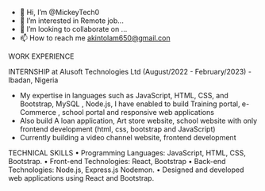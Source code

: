 - 👋 Hi, I’m @MickeyTech0
- 👀 I’m interested in Remote job...
- 💞️ I’m looking to collaborate on ...
- 📫 How to reach me akintolam650@gmail.con


WORK EXPERIENCE

INTERNSHIP at Alusoft Technologies Ltd (August/2022 - February/2023) - Ibadan, Nigeria 
* My expertise in languages such as JavaScript, HTML, CSS, and Bootstrap, MySQL , Node.js, I have enabled to build Training portal, e-Commerce , school portal and responsive web applications
* Also build A loan application, Art store website, school website with only frontend development (html, css, bootstrap and JavaScript)
* Currently building a video channel website, frontend development 



TECHNICAL SKILLS
• Programming Languages: JavaScript, HTML, CSS, Bootstrap.
• Front-end Technologies: React, Bootstrap
• Back-end Technologies: Node.js, Express.js Nodemon.
• Designed and developed web applications using React and Bootstrap.

